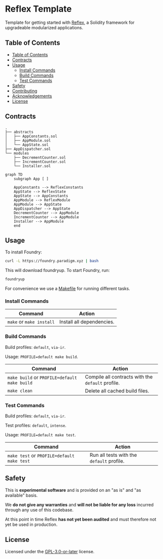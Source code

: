# Reflex Template

Template for getting started with [Reflex](https://github.com/Chroma-Org/Reflex), a Solidity framework for upgradeable modularized applications.

## Table of Contents

- [Table of Contents](#table-of-contents)
- [Contracts](#contracts)
- [Usage](#usage)
  - [Install Commands](#install-commands)
  - [Build Commands](#build-commands)
  - [Test Commands](#test-commands)
- [Safety](#safety)
- [Contributing](#contributing)
- [Acknowledgements](#acknowledgements)
- [License](#license)

## Contracts

```
.
├── abstracts
│   ├── AppConstants.sol
│   ├── AppModule.sol
│   └── AppState.sol
├── AppDispatcher.sol
└── modules
    ├── DecrementCounter.sol
    ├── IncrementCounter.sol
    └── Installer.sol
```

```mermaid
graph TD
    subgraph App [ ]

    AppConstants --> ReflexConstants
    AppState --> ReflexState
    AppState --> AppConstants
    AppModule --> ReflexModule
    AppModule --> AppState
    AppDispatcher --> AppState
    DecrementCounter --> AppModule
    IncrementCounter --> AppModule
    Installer --> AppModule
    end
```

## Usage

To install Foundry:

```sh
curl -L https://foundry.paradigm.xyz | bash
```

This will download foundryup. To start Foundry, run:

```sh
foundryup
```

For convenience we use a [Makefile](/Makefile) for running different tasks.

### Install Commands

| Command                  | Action                    |
| ------------------------ | ------------------------- |
| `make` or `make install` | Install all dependencies. |

### Build Commands

Build profiles: `default`, `via-ir`.

Usage: `PROFILE=default make build`.

| Command                                      | Action                                            |
| -------------------------------------------- | ------------------------------------------------- |
| `make build` or `PROFILE=default make build` | Compile all contracts with the `default` profile. |
| `make clean`                                 | Delete all cached build files.                    |

### Test Commands

Build profiles: `default`, `via-ir`.

Test profiles: `default`, `intense`.

Usage: `PROFILE=default make test`.

| Command                                    | Action                                    |
| ------------------------------------------ | ----------------------------------------- |
| `make test` or `PROFILE=default make test` | Run all tests with the `default` profile. |

## Safety

This is **experimental software** and is provided on an "as is" and "as available" basis.

We **do not give any warranties** and **will not be liable for any loss** incurred through any use of this codebase.

At this point in time Reflex **has not yet been audited** and must therefore not yet be used in production.

## License

Licensed under the [GPL-3.0-or-later](/LICENSE) license.

